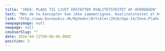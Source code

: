 ```yaml
---
title: "IKEA: PLADS TIL LIVET ERSTATTER KVALITETSTESTET AF HVERDAGEN"
text: "Men de to koncepter kan ikke sammenlignes. Kvalitetstestet af hverdagen var en tv-kampagne. Plads til livet er en strategisk platform, som vil få mere holdning og kant over tid \n"
link: "http://www.bureaubiz.dk/Nyheder/Artikler/2016/Uge-14/Ikea-Plads-til-livet-erstatter-Kvalitetstestet-af-hverdagen"
newpageimage: null
newpage: null
cmsUserSlug: ""
date: 2016-04-12T00:00:00.000Z
position: 3
---
```


